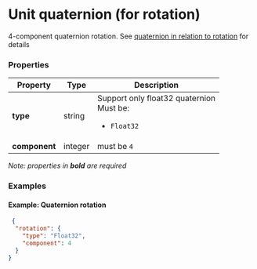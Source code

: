 # Unit quaternion (for rotation)

4-component quaternion rotation. See [quaternion in relation to rotation](http://run.usc.edu/cs520-s12/quaternions/quaternions-cs520.pdf) for details

### Properties

| Property | Type | Description |
| --- | --- | --- |
| **type** | string | Support only float32 quaternion<div>Must be:<ul><li>`Float32`</li></ul></div> |
| **component** | integer | must be `4` |

*Note: properties in **bold** are required*

### Examples 

#### Example: Quaternion rotation 

```json
 {
  "rotation": {
    "type": "Float32",
    "component": 4
  }
} 
```

